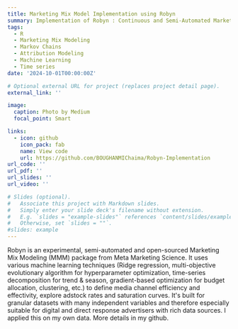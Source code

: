 ```yaml
---
title: Marketing Mix Model Implementation using Robyn
summary: Implementation of Robyn : Continuous and Semi-Automated Marketing Mix Modeling (MMM) R package.
tags:
  - R
  - Marketing Mix Modeling
  - Markov Chains 
  - Attribution Modeling
  - Machine Learning
  - Time series
date: '2024-10-01T00:00:00Z'

# Optional external URL for project (replaces project detail page).
external_link: ''

image:
  caption: Photo by Medium
  focal_point: Smart

links:
  - icon: github
    icon_pack: fab
    name: View code
    url: https://github.com/BOUGHANMIChaima/Robyn-Implementation
url_code: ''
url_pdf: ''
url_slides: ''
url_video: ''

# Slides (optional).
#   Associate this project with Markdown slides.
#   Simply enter your slide deck's filename without extension.
#   E.g. `slides = "example-slides"` references `content/slides/example-slides.md`.
#   Otherwise, set `slides = ""`.
#slides: example
---
```


Robyn is an experimental, semi-automated and open-sourced Marketing Mix Modeling (MMM) package from Meta Marketing Science. It uses various machine learning techniques (Ridge regression, multi-objective evolutionary algorithm for hyperparameter optimization, time-series decomposition for trend & season, gradient-based optimization for budget allocation, clustering, etc.) to define media channel efficiency and effectivity, explore adstock rates and saturation curves. It's built for granular datasets with many independent variables and therefore especially suitable for digital and direct response advertisers with rich data sources.
I applied this on my own data. More details in my github.
